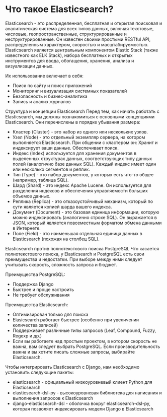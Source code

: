 # Что такое Elasticsearch?
Elasticsearch - это распределенная, бесплатная и открытая поисковая и аналитическая система для всех типов данных, включая текстовые, числовые, геопространственные, структурированные и неструктурированные. Он известен своими простыми RESTful API, распределенным характером, скоростью и масштабируемостью. Elasticsearch является центральным компонентом Elastic Stack (также известного как ELK Stack), набора бесплатных и открытых инструментов для ввода, обогащения, хранения, анализа и визуализации данных.

Их использование включает в себя:

- Поиск по сайту и поиск приложений
- Мониторинг и визуализация системных показателей
- Безопасность и бизнес-аналитика
- Запись и анализ журналов

Структура и концепции Elasticsearch
Перед тем, как начать работать с Elasticsearch, мы должны познакомиться с основными концепциями Elasticsearch. Они перечислены в порядке убывания размера:

- Кластер (Cluster) - это набор из одного или нескольких узлов.
- Узел (Node) - это отдельный экземпляр сервера, на котором выполняется Elasticsearch. При общении с кластером он:
Хранит и индексирует ваши данные.
Обеспечивает поиск.
- Индекс (Index) используется для хранения документов в выделенных структурах данных, соответствующих типу данных полей (аналогично базе данных SQL). Каждый индекс имеет один или несколько сегментов и реплик.
- Тип (Type) - это набор документов, у которых есть что-то общее (например, таблица SQL).
- Шард (Shard) - это индекс Apache Lucene. Он используется для разделения индексов и обеспечения управляемости больших объемов данных.
- Реплика (Replica) - это отказоустойчивый механизм, который по сути является копией шарда вашего индекса.
- Документ (Document) - это базовая единица информации, которую можно индексировать (аналогично строке SQL). Он выражается в JSON, который является повсеместным форматом обмена данными в Интернете.
- Поле (Field) - это наименьшая отдельная единица данных в Elasticsearch (похожая на столбец SQL).


Elasticsearch против полнотекстового поиска PostgreSQL
Что касается полнотекстового поиска, у Elasticsearch и PostgreSQL есть свои преимущества и недостатки. При выборе между ними следует учитывать скорость, сложность запроса и бюджет.

Преимущества PostgreSQL:
- Поддержка Django
- Быстрее и проще настроить
- Не требует обслуживания

Преимущества Elasticsearch:
- Оптимизирован только для поиска
- Elasicsearch работает быстрее (особенно при увеличении количества записей)
- Поддерживает различные типы запросов (Leaf, Compound, Fuzzy, Regexp и др.)
- Если вы работаете над простым проектом, в котором скорость не важна, вам следует выбрать PostgreSQL. Если производительность важна и вы хотите писать сложные запросы, выбирайте Elasticsearch.


Чтобы интегрировать Elasticsearch с Django, нам необходимо установить следующие пакеты:

- elasticsearch - официальный низкоуровневый клиент Python для Elasticsearch
- elasticsearch-dsl-py - высокоуровневая библиотека для написания и выполнения запросов к Elasticsearch
- django-elasticsearch-dsl - оболочка вокруг elasticsearch-dsl-py, которая позволяет индексировать модели Django в Elasticsearch